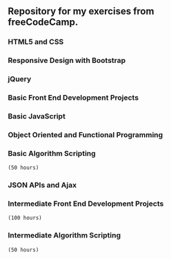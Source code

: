 ## Repository for my exercises from freeCodeCamp.

### HTML5 and CSS

### Responsive Design with Bootstrap

### jQuery

### Basic Front End Development Projects

### Basic JavaScript

### Object Oriented and Functional Programming

### Basic Algorithm Scripting
	(50 hours)

### JSON APIs and Ajax

### Intermediate Front End Development Projects
	(100 hours)

### Intermediate Algorithm Scripting
	(50 hours)